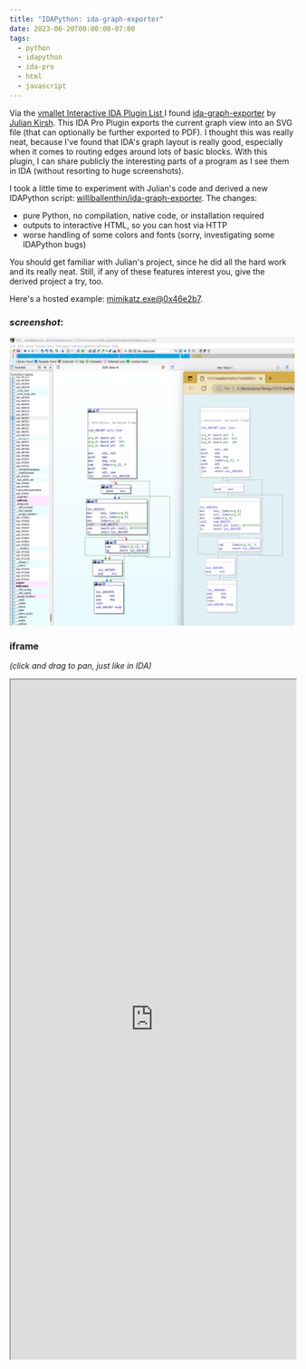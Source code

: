 ```yaml
---
title: "IDAPython: ida-graph-exporter"
date: 2023-06-20T00:00:00-07:00
tags:
  - python
  - idapython
  - ida-pro
  - html
  - javascript
---
```


Via the [vmallet Interactive IDA Plugin List ](https://vmallet.github.io/ida-plugins/) I found [ida-graph-exporter](https://github.com/kirschju/ida-graph-exporter) by [Julian Kirsh](https://kirschju.re/). This IDA Pro Plugin exports the current graph view into an SVG file (that can optionally be further exported to PDF). I thought this was really neat, because I've found that IDA's graph layout is really good, especially when it comes to routing edges around lots of basic blocks. With this plugin, I can share publicly the interesting parts of a program as I see them in IDA (without resorting to huge screenshots).

I took a little time to experiment with Julian's code and derived a new IDAPython script: [williballenthin/ida-graph-exporter](https://github.com/williballenthin/ida-graph-exporter). The changes:
  - pure Python, no compilation, native code, or installation required
  - outputs to interactive HTML, so you can host via HTTP
  - worse handling of some colors and fonts (sorry, investigating some IDAPython bugs)

You should get familiar with Julian's project, since he did all the hard work and its really neat. Still, if any of these features interest you, give the derived project a try, too.

Here's a hosted example: [mimikatz.exe@0x46e2b7](http://www.williballenthin.com/tools/ida/mimikatz/0x46e2b7/index.html).

### *screenshot*:

![side by side](https://github.com/williballenthin/ida-graph-exporter/blob/cbee393/example/side-by-side.png?raw=true)

### iframe

*(click and drag to pan, just like in IDA)*
<iframe src="http://www.williballenthin.com/tools/ida/mimikatz/0x46e2b7/index.html" width="100%" height="1200" title="ida-graph-exporter"></iframe>